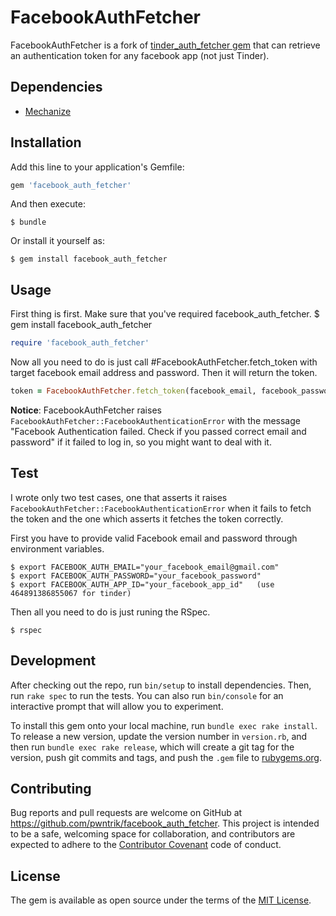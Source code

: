 # FacebookAuthFetcher

FacebookAuthFetcher is a fork of [tinder_auth_fetcher gem](https://github.com/shuheiktgw/tinder_auth_fetcher) that can retrieve an authentication token for any facebook app (not just Tinder).

## Dependencies
- [Mechanize](https://github.com/sparklemotion/mechanize)

## Installation

Add this line to your application's Gemfile:

```ruby
gem 'facebook_auth_fetcher'
```

And then execute:

    $ bundle

Or install it yourself as:

    $ gem install facebook_auth_fetcher

## Usage
First thing is first. Make sure that you've required facebook_auth_fetcher.
$ gem install facebook_auth_fetcher


```ruby
require 'facebook_auth_fetcher'
```

Now all you need to do is just call #FacebookAuthFetcher.fetch_token with target facebook email address and password. Then it will return the token.

```ruby
token = FacebookAuthFetcher.fetch_token(facebook_email, facebook_password)
```

**Notice**: FacebookAuthFetcher raises `FacebookAuthFetcher::FacebookAuthenticationError` with the message "Facebook Authentication failed. Check if you passed correct email and password" if it failed to log in, so you might want to deal with it.

## Test
I wrote only two test cases, one that asserts it raises `FacebookAuthFetcher::FacebookAuthenticationError` when it fails to fetch the token and the one which asserts it fetches the token correctly.

First you have to provide valid Facebook email and password through environment variables.

    $ export FACEBOOK_AUTH_EMAIL="your_facebook_email@gmail.com"
    $ export FACEBOOK_AUTH_PASSWORD="your_facebook_password"
    $ export FACEBOOK_AUTH_APP_ID="your_facebook_app_id"   (use 464891386855067 for tinder)

Then all you need to do is just runing the RSpec.

    $ rspec

## Development

After checking out the repo, run `bin/setup` to install dependencies. Then, run `rake spec` to run the tests. You can also run `bin/console` for an interactive prompt that will allow you to experiment.

To install this gem onto your local machine, run `bundle exec rake install`. To release a new version, update the version number in `version.rb`, and then run `bundle exec rake release`, which will create a git tag for the version, push git commits and tags, and push the `.gem` file to [rubygems.org](https://rubygems.org).

## Contributing

Bug reports and pull requests are welcome on GitHub at https://github.com/pwntrik/facebook_auth_fetcher. This project is intended to be a safe, welcoming space for collaboration, and contributors are expected to adhere to the [Contributor Covenant](http://contributor-covenant.org) code of conduct.


## License

The gem is available as open source under the terms of the [MIT License](http://opensource.org/licenses/MIT).
